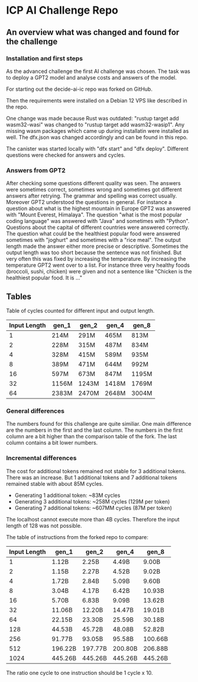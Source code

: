 # ICP AI Challenge Repo

## An overview what was changed and found for the challenge

### Installation and first steps

As the advanced challenge the first AI challenge was chosen. The task was to deploy a GPT2 model and analyse costs and answers of the model.

For starting out the decide-ai-ic repo was forked on GitHub.

Then the requirements were installed on a Debian 12 VPS like described in the repo.

One change was made because Rust was outdated:
"rustup target add wasm32-wasi" was changed to "rustup target add wasm32-wasip1". Any missing wasm packages which came up during installatin were installed as well. 
The dfx.json was changed accordingly and can be found in this repo.

The canister was started locally with "dfx start" and "dfx deploy". Different questions were checked for answers and cycles.

### Answers from GPT2 

After checking some questions different quality was seen. The answers were sometimes correct, sometimes wrong and sometimes got different answers after retrying. The grammar and spelling was correct usually. Moreover GPT2 understood the questions in general. For instance a question about what is the highest mountain in Europe GPT2 was answered with "Mount Everest, Himalaya". The question "what is the most popular coding language" was answered with "Java" and sometimes with "Python". Questions about the capital of different countries were answered correctly. The question what could be the healthiest popular food were answered sometimes with "joghurt" and sometimes with a "rice meal". The output length made the answer either more precise or descriptive. Sometimes the output length was too short because the sentence was not finished. But very often this was fixed by increasing the temperature. By increasing the temperature GPT2 went over to a list. For instance three very healthy foods (broccoli, sushi, chicken) were given and not a sentence like "Chicken is the healthiest popular food. It is ..."

## Tables

Table of cycles counted for different input and output length.

| Input Length | gen_1 | gen_2 | gen_4 | gen_8 |
|-------------|--------|--------|--------|--------|
| 1 | 214M | 291M | 465M | 813M |
| 2 | 228M | 315M | 487M | 834M |
| 4 | 328M | 415M | 589M | 935M |
| 8 | 389M | 471M | 644M | 992M |
| 16 | 597M | 673M | 847M | 1195M |
| 32 | 1156M | 1243M | 1418M | 1769M |
| 64 | 2383M | 2470M | 2648M | 3004M |

### General differences

The numbers found for this challenge are quite similiar. One main difference are the numbers in the first and the last column. The numbers in the first column are a bit higher than the comparison table of the fork. The last column contains a bit lower numbers.

### Incremental differences

The cost for additional tokens remained not stable for 3 additional tokens. There was an increase. But 1 additional tokens and 7 additional tokens remained stable with about 85M cycles.

   - Generating 1 additional token: ~83M cycles
   - Generating 3 additional tokens: ~258M cycles (129M per token)
   - Generating 7 additional tokens: ~607MM cycles (87M per token)

The localhost cannot execute more than 4B cycles. Therefore the input length of 128 was not possible.

The table of instructions from the forked repo to compare:

| Input Length | gen_1 | gen_2 | gen_4 | gen_8 |
|-------------|--------|--------|--------|--------|
| 1 | 1.12B | 2.25B | 4.49B | 9.00B |
| 2 | 1.15B | 2.27B | 4.52B | 9.02B |
| 4 | 1.72B | 2.84B | 5.09B | 9.60B |
| 8 | 3.04B | 4.17B | 6.42B | 10.93B |
| 16 | 5.70B | 6.83B | 9.09B | 13.62B |
| 32 | 11.06B | 12.20B | 14.47B | 19.01B |
| 64 | 22.15B | 23.30B | 25.59B | 30.18B |
| 128 | 44.53B | 45.72B | 48.08B | 52.82B |
| 256 | 91.77B | 93.05B | 95.58B | 100.66B |
| 512 | 196.22B | 197.77B | 200.80B | 206.88B |
| 1024 | 445.26B | 445.26B | 445.26B | 445.26B |

The ratio one cycle to one instruction should be 1 cycle x 10.
